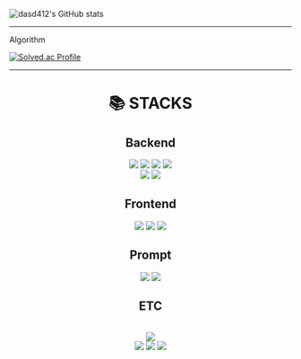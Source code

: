 
![dasd412's GitHub stats](https://github-readme-stats.vercel.app/api?username=dasd412&show_icons=true&theme=dracula)

***

Algorithm

[![Solved.ac Profile](http://mazassumnida.wtf/api/generate_badge?boj=dasd412)](https://solved.ac/dasd412)

***

<div align=center><h1>📚 STACKS</h1></div>

<div align=center> 

## Backend

<img src="https://img.shields.io/badge/java-007396?style=for-the-badge&logo=Java&logoColor=white"> 
<img src="https://img.shields.io/badge/spring boot-6DB33F?style=for-the-badge&logo=springboot&logoColor=white">
<img src="https://img.shields.io/badge/flask-000000?style=for-the-badge&logo=flask&logoColor=white">
<img src="https://img.shields.io/badge/python-3776AB?style=for-the-badge&logo=python&logoColor=white"> 

<br>
<img src="https://img.shields.io/badge/mysql-4479A1?style=for-the-badge&logo=mysql&logoColor=white">
<img src="https://img.shields.io/badge/mongoDB-47A248?style=for-the-badge&logo=MongoDB&logoColor=white">
<br>


## Frontend
<img src="https://img.shields.io/badge/javascript-F7DF1E?style=for-the-badge&logo=javascript&logoColor=black">
<img src="https://img.shields.io/badge/jquery-0769AD?style=for-the-badge&logo=jquery&logoColor=white">
<img src="https://img.shields.io/badge/react-61DAFB?style=for-the-badge&logo=react&logoColor=black">

## Prompt
<img src="https://img.shields.io/badge/OpenAI-412991?style=for-the-badge&logo=OpenAI&logoColor=white">
<img src="https://img.shields.io/badge/Langchain-3776AB?style=for-the-badge&logo=Langchain&logoColor=white">

## ETC

<br>
<img src="https://img.shields.io/badge/amazon aws-232F3E?style=for-the-badge&logo=amazonaws&logoColor=white">

<br>
<img src="https://img.shields.io/badge/GitHub Actions-2088FF?style=for-the-badge&logo=GitHubActions&logoColor=white">
<img src="https://img.shields.io/badge/Docker-2496ED?style=for-the-badge&logo=Docker&logoColor=white">
<img src="https://img.shields.io/badge/C-A8B9CC?style=for-the-badge&logo=C&logoColor=white">

</div>
